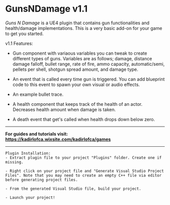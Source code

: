 # GunsNDamage v1.1
*Guns N Damage* is a UE4 plugin that contains gun functionalities and health/damage implementations. This is a very basic add-on for your game to get you started. 

v1.1 Features:
- Gun component with variaous variables you can tweak to create different types of guns. Variables are as follows; damage, distance damage falloff, bullet range, rate of fire, ammo capacity, automatic/semi, pellets per shell, shotgun spread amount, and damage type.

- An event that is called every time gun is triggered. You can add blueprint code to this event to spawn your own visual or audio effects.

- An example bullet trace.

- A health component that keeps track of the health of an actor. Decreases health amount when damage is taken.

- A death event that get's called when health drops down below zero.

---

**For guides and tutorials visit:**
**https://kadirlofca.wixsite.com/kadirlofca/games**

---
```
Plugin Installation:
- Extract plugin file to your project "Plugins" folder. Create one if missing.

- Right click on your project file and "Generate Visual Studio Project Files". Note that you may need to create an empty C++ file via editor before generating project files.

- From the generated Visual Studio file, build your project.

- Launch your project!
